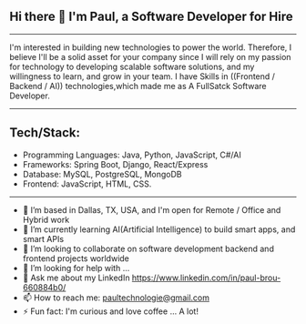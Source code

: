 ## Hi there 👋 I'm Paul, a Software Developer for Hire
-----
I'm interested in building new technologies to power the world. 
Therefore, I believe I'll be a solid asset for your company since I will rely on my passion for technology to developing scalable software solutions, and my willingness to learn, and grow in your team. I have Skills in ((Frontend / Backend / AI)) technologies,which made me as A FullSatck Software Developer.

----
Tech/Stack:
----
  - Programming Languages: Java, Python, JavaScript, C#/AI
  - Frameworks: Spring Boot, Django, React/Express
  - Database: MySQL, PostgreSQL, MongoDB
  - Frontend: JavaScript, HTML, CSS.


-----
- 🔭 I’m based in Dallas, TX, USA, and I'm open for Remote / Office and Hybrid work
- 🌱 I’m currently learning AI(Artificial Intelligence) to build smart apps, and smart APIs
- 👯 I’m looking to collaborate on software development backend and frontend projects worldwide
- 🤔 I’m looking for help with ...
- 💬 Ask me about my LinkedIn https://www.linkedin.com/in/paul-brou-660884b0/
- 📫 How to reach me: paultechnologie@gmail.com
- ⚡ Fun fact: I'm curious and love coffee ... A lot!
